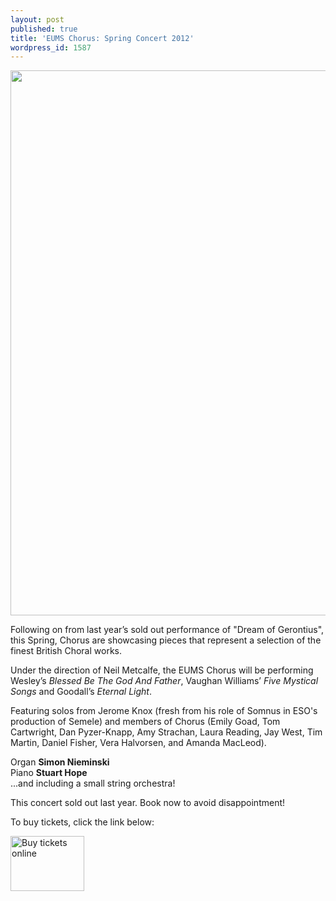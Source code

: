 ```yaml
---
layout: post
published: true
title: 'EUMS Chorus: Spring Concert 2012'
wordpress_id: 1587
---
```


<a title="buy tickets online" href="http://www.ticketsource.co.uk/event/21012"> <img src="{{ site.external_assets }}/posters/20120323_chorus.jpg" alt="" width="620" height="872" /></a>

Following on from last year&rsquo;s sold out performance of "Dream of Gerontius", this Spring, Chorus are showcasing pieces that represent a selection of the finest British Choral works.

Under the direction of Neil Metcalfe, the EUMS Chorus will be performing Wesley&rsquo;s <em>Blessed Be The God And Father</em>, Vaughan Williams&rsquo; <em>Five Mystical Songs</em> and Goodall&rsquo;s <em>Eternal Light</em>.

Featuring solos from Jerome Knox (fresh from his role of Somnus in ESO's production of Semele) and members of Chorus (Emily Goad, Tom Cartwright, Dan Pyzer-Knapp, Amy Strachan, Laura Reading, Jay West, Tim Martin, Daniel Fisher, Vera Halvorsen, and Amanda MacLeod).

Organ <strong>Simon Nieminski</strong><br />
Piano <strong>Stuart Hope</strong><br />
...and including a small string orchestra!

This concert sold out last year. Book now to avoid disappointment!

To buy tickets, click the link below:

<a title="buy tickets online" href="http://www.ticketsource.co.uk/event/21012"> <img src="http://www.ticketsource.co.uk/images/buyTickets/buyTickets-medium.png" alt="Buy tickets online" width="118" height="88" border="0" /></a>
